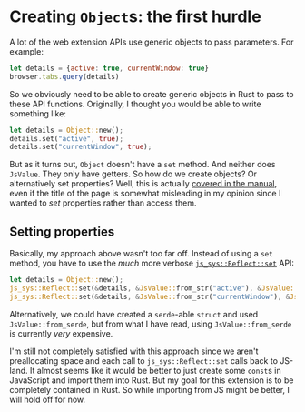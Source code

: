 # Creating `Object`s: the first hurdle

A lot of the web extension APIs use generic objects to pass parameters. For example:

```js
let details = {active: true, currentWindow: true}
browser.tabs.query(details)
```

So we obviously need to be able to create generic objects in Rust to pass to these API functions. Originally, I thought you would be able to write something like:

```rust ,ignore
let details = Object::new();
details.set("active", true);
details.set("currentWindow", true);
```

But as it turns out, `Object` doesn't have a `set` method. And neither does `JsValue`. They only have getters. So how do we create objects? Or alternatively set properties? Well, this is actually [covered in the manual](https://rustwasm.github.io/docs/wasm-bindgen/reference/accessing-properties-of-untyped-js-values.html), even if the title of the page is somewhat misleading in my opinion since I wanted to _set_ properties rather than access them.

## Setting properties

Basically, my approach above wasn't too far off. Instead of using a `set` method, you have to use the _much_ more verbose [`js_sys::Reflect::set`](https://docs.rs/js-sys/0.3.45/js_sys/Reflect/fn.set.html) API:

```rust ,ignore
let details = Object::new();
js_sys::Reflect::set(&details, &JsValue::from_str("active"), &JsValue::from_bool(true)).unwrap();
js_sys::Reflect::set(&details, &JsValue::from_str("currentWindow"), &JsValue::from_bool(true)).unwrap();
```

Alternatively, we could have created a `serde`-able `struct` and used `JsValue::from_serde`, but from what I have read, using `JsValue::from_serde` is currently _very_ expensive.

I'm still not completely satisfied with this approach since we aren't preallocating space and each call to `js_sys::Reflect::set` calls back to JS-land. It almost seems like it would be better to just create some `const`s in JavaScript and import them into Rust. But my goal for this extension is to be completely contained in Rust. So while importing from JS might be better, I will hold off for now.
